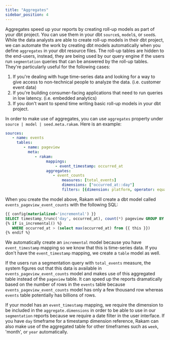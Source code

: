 ```yaml
---
title: "Aggregates"
sidebar_position: 4
---
```

Aggregates speed up your reports by creating roll-up models as part of your dbt project. You can use them in your dbt `source`s, `model`s, or `seed`s. While the data analysts are able to create roll-up models in their dbt project, we can automate the work by creating dbt models automatically when you define `aggregates` in your dbt resource files. The roll-up tables are hidden to the end-users, instead, they are being used by our query engine if the users run `segmentation` queries that can be answered by the roll-up tables. They're particularly useful for the following cases:

1. If you're dealing with huge time-series data and looking for a way to give access to non-technical people to analyze the data. (i.e. customer event data)
2. If you're building consumer-facing applications that need to run queries in low latency. (i.e. embedded analytics)
3. If you don't want to spend time writing basic roll-up models in your dbt project.

In order to make use of aggregates, you can use `aggregates`  property under `source | model | seed.meta.rakam`. Here is an example:

```yml
sources:
   - name: events
     tables:
        - name: pageview
          meta:
             - rakam:
                  mappings:
                      - event_timestamp: occurred_at
                  aggregates:
                     - event_counts
                         measures: [total_events]
                         dimensions: ["occurred_at::day"]
                         filters: [{dimension: platform, operator: equals, value: Android}]
```

When you create the model above, Rakam will create a dbt model called `events_pageview_event_counts` with the following SQL:

```sql
{{ config(materialized='incremental') }}
SELECT timestamp_trunc('day', occurred_at), count(*) pageview GROUP BY 1
{% if is_incremental() %}
   WHERE occurred_at > (select max(occurred_at) from {{ this }})
{% endif %}
```

We automatically create an `incremental` model because you have `event_timestamp` mapping so we know that this is time-series data. If you don't have the `event_timestamp` mapping, we create a `table` model as well. 

If the users run a segmentation query with `total_events` measure, the system figures out that this data is available in `events_pageview_event_counts` model and makes use of this aggregated table instead of the `pageview` table. It can speed up the reports dramatically based on the number of rows in the `events` table because  `events_pageview_event_counts` model has only a few thousand row whereas `events` table potentially has billions of rows.

If your model has an `event_timestamp` mapping, we require the dimension to be included in the `aggregate.dimensions` in order to be able to use in our `segmentation` reports because we require a date filter in the user interface. If you have `day` timeframe for a timestamp dimension reference, Rakam can also make use of the aggregated table for other timeframes such as `week`, 'month', or `year` automatically.